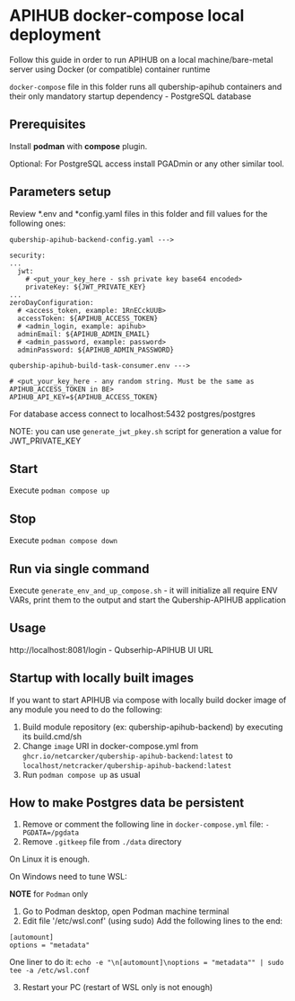 # APIHUB docker-compose local deployment

Follow this guide in order to run APIHUB on a local machine/bare-metal server using Docker (or compatible) container runtime

`docker-compose` file in this folder runs all qubership-apihub containers and their only mandatory startup dependency - PostgreSQL database

## Prerequisites

Install **podman** with **compose** plugin.

Optional: For PostgreSQL access install PGADmin or any other similar tool.

## Parameters setup

Review *.env and *config.yaml files in this folder and fill values for the following ones:

```
qubership-apihub-backend-config.yaml --->

security:
...
  jwt:
    # <put_your_key_here - ssh private key base64 encoded>
    privateKey: ${JWT_PRIVATE_KEY}
...
zeroDayConfiguration:
  # <access_token, example: 1RnECckUUB>
  accessToken: ${APIHUB_ACCESS_TOKEN}
  # <admin_login, example: apihub>
  adminEmail: ${APIHUB_ADMIN_EMAIL}
  # <admin_password, example: password>
  adminPassword: ${APIHUB_ADMIN_PASSWORD}
```

```
qubership-apihub-build-task-consumer.env --->

# <put_your_key_here - any random string. Must be the same as APIHUB_ACCESS_TOKEN in BE>
APIHUB_API_KEY=${APIHUB_ACCESS_TOKEN}
```

For database access connect to localhost:5432 postgres/postgres

NOTE: you can use `generate_jwt_pkey.sh` script for generation a value for JWT_PRIVATE_KEY

## Start

Execute `podman compose up`

## Stop

Execute `podman compose down`

## Run via single command

Execute `generate_env_and_up_compose.sh` - it will initialize all require ENV VARs, print them to the output and start the Qubership-APIHUB application

## Usage

http://localhost:8081/login - Qubserhip-APIHUB UI URL

## Startup with locally built images

If you want to start APIHUB via compose with locally build docker image of any module you need to do the following:

1. Build module repository (ex: qubership-apihub-backend) by executing its build.cmd/sh
2. Change `image` URI in docker-compose.yml from `ghcr.io/netcarcker/qubership-apihub-backend:latest` to `localhost/netcracker/qubership-apihub-backend:latest`
3. Run `podman compose up` as usual

## How to make Postgres data be persistent

1. Remove or comment the following line in `docker-compose.yml` file: `- PGDATA=/pgdata`
2. Remove `.gitkeep` file from `./data` directory

On Linux it is enough.

On Windows need to tune WSL:

**NOTE** for `Podman` only

1. Go to Podman desktop, open Podman machine terminal
2. Edit file '/etc/wsl.conf' (using sudo)
Add the following lines to the end:

```
[automount]
options = "metadata"
```
One liner to do it: `echo -e "\n[automount]\noptions = "metadata"" | sudo tee -a /etc/wsl.conf`

3. Restart your PC (restart of WSL only is not enough)


